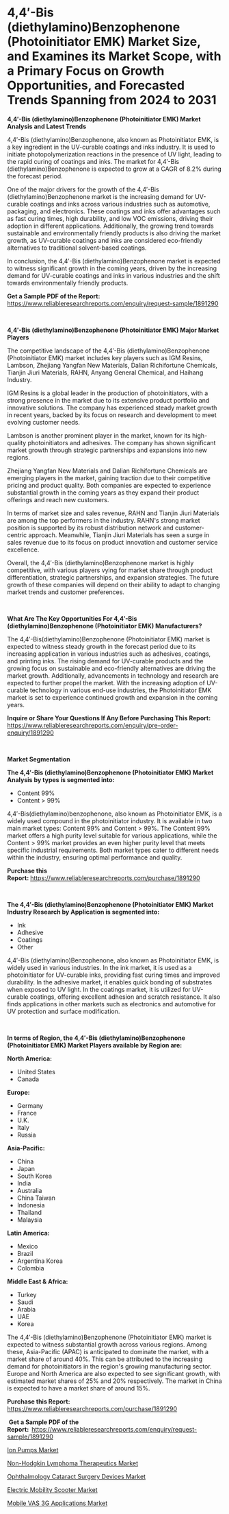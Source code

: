 <p><h1>4,4′-Bis (diethylamino)Benzophenone (Photoinitiator EMK) Market Size, and Examines its Market Scope, with a Primary Focus on Growth Opportunities, and Forecasted Trends Spanning from 2024 to 2031</h1></p><p><strong>4,4′-Bis (diethylamino)Benzophenone (Photoinitiator EMK) Market Analysis and Latest Trends</strong></p>
<p><p>4,4′-Bis (diethylamino)Benzophenone, also known as Photoinitiator EMK, is a key ingredient in the UV-curable coatings and inks industry. It is used to initiate photopolymerization reactions in the presence of UV light, leading to the rapid curing of coatings and inks. The market for 4,4′-Bis (diethylamino)Benzophenone is expected to grow at a CAGR of 8.2% during the forecast period.</p><p>One of the major drivers for the growth of the 4,4′-Bis (diethylamino)Benzophenone market is the increasing demand for UV-curable coatings and inks across various industries such as automotive, packaging, and electronics. These coatings and inks offer advantages such as fast curing times, high durability, and low VOC emissions, driving their adoption in different applications. Additionally, the growing trend towards sustainable and environmentally friendly products is also driving the market growth, as UV-curable coatings and inks are considered eco-friendly alternatives to traditional solvent-based coatings.</p><p>In conclusion, the 4,4′-Bis (diethylamino)Benzophenone market is expected to witness significant growth in the coming years, driven by the increasing demand for UV-curable coatings and inks in various industries and the shift towards environmentally friendly products.</p></p>
<p><strong>Get a Sample PDF of the Report:&nbsp;</strong> <a href="https://www.reliableresearchreports.com/enquiry/request-sample/1891290">https://www.reliableresearchreports.com/enquiry/request-sample/1891290</a></p>
<p>&nbsp;</p>
<p><strong>4,4′-Bis (diethylamino)Benzophenone (Photoinitiator EMK) Major Market Players</strong></p>
<p><p>The competitive landscape of the 4,4′-Bis (diethylamino)Benzophenone (Photoinitiator EMK) market includes key players such as IGM Resins, Lambson, Zhejiang Yangfan New Materials, Dalian Richifortune Chemicals, Tianjin Jiuri Materials, RAHN, Anyang General Chemical, and Haihang Industry. </p><p>IGM Resins is a global leader in the production of photoinitiators, with a strong presence in the market due to its extensive product portfolio and innovative solutions. The company has experienced steady market growth in recent years, backed by its focus on research and development to meet evolving customer needs.</p><p>Lambson is another prominent player in the market, known for its high-quality photoinitiators and adhesives. The company has shown significant market growth through strategic partnerships and expansions into new regions.</p><p>Zhejiang Yangfan New Materials and Dalian Richifortune Chemicals are emerging players in the market, gaining traction due to their competitive pricing and product quality. Both companies are expected to experience substantial growth in the coming years as they expand their product offerings and reach new customers.</p><p>In terms of market size and sales revenue, RAHN and Tianjin Jiuri Materials are among the top performers in the industry. RAHN's strong market position is supported by its robust distribution network and customer-centric approach. Meanwhile, Tianjin Jiuri Materials has seen a surge in sales revenue due to its focus on product innovation and customer service excellence.</p><p>Overall, the 4,4′-Bis (diethylamino)Benzophenone market is highly competitive, with various players vying for market share through product differentiation, strategic partnerships, and expansion strategies. The future growth of these companies will depend on their ability to adapt to changing market trends and customer preferences.</p></p>
<p>&nbsp;</p>
<p><strong>What Are The Key Opportunities For 4,4′-Bis (diethylamino)Benzophenone (Photoinitiator EMK) Manufacturers?</strong></p>
<p><p>The 4,4′-Bis(diethylamino)Benzophenone (Photoinitiator EMK) market is expected to witness steady growth in the forecast period due to its increasing application in various industries such as adhesives, coatings, and printing inks. The rising demand for UV-curable products and the growing focus on sustainable and eco-friendly alternatives are driving the market growth. Additionally, advancements in technology and research are expected to further propel the market. With the increasing adoption of UV-curable technology in various end-use industries, the Photoinitiator EMK market is set to experience continued growth and expansion in the coming years.</p></p>
<p><strong>Inquire or Share Your Questions If Any Before Purchasing This Report:</strong> <a href="https://www.reliableresearchreports.com/enquiry/pre-order-enquiry/1891290">https://www.reliableresearchreports.com/enquiry/pre-order-enquiry/1891290</a></p>
<p>&nbsp;</p>
<p><strong>Market Segmentation</strong></p>
<p><strong>The 4,4′-Bis (diethylamino)Benzophenone (Photoinitiator EMK) Market Analysis by types is segmented into:</strong></p>
<p><ul><li>Content 99%</li><li>Content > 99%</li></ul></p>
<p><p>4,4′-Bis(diethylamino)benzophenone, also known as Photoinitiator EMK, is a widely used compound in the photoinitiator industry. It is available in two main market types: Content 99% and Content > 99%. The Content 99% market offers a high purity level suitable for various applications, while the Content > 99% market provides an even higher purity level that meets specific industrial requirements. Both market types cater to different needs within the industry, ensuring optimal performance and quality.</p></p>
<p><strong>Purchase this Report:&nbsp;</strong><a href="https://www.reliableresearchreports.com/purchase/1891290">https://www.reliableresearchreports.com/purchase/1891290</a></p>
<p>&nbsp;</p>
<p><strong>The 4,4′-Bis (diethylamino)Benzophenone (Photoinitiator EMK) Market Industry Research by Application is segmented into:</strong></p>
<p><ul><li>Ink</li><li>Adhesive</li><li>Coatings</li><li>Other</li></ul></p>
<p><p>4,4′-Bis (diethylamino)Benzophenone, also known as Photoinitiator EMK, is widely used in various industries. In the ink market, it is used as a photoinitiator for UV-curable inks, providing fast curing times and improved durability. In the adhesive market, it enables quick bonding of substrates when exposed to UV light. In the coatings market, it is utilized for UV-curable coatings, offering excellent adhesion and scratch resistance. It also finds applications in other markets such as electronics and automotive for UV protection and surface modification.</p></p>
<p>&nbsp;</p>
<p><strong>In terms of Region, the 4,4′-Bis (diethylamino)Benzophenone (Photoinitiator EMK) Market Players available by Region are:</strong></p>
<p>
    <p> <strong> North America: </strong>
        <ul>
            <li>United States</li>
            <li>Canada</li>
        </ul>
        </p> 
    <p> <strong> Europe: </strong>
        <ul>
            <li>Germany</li>
            <li>France</li>
            <li>U.K.</li>
            <li>Italy</li>
            <li>Russia</li>
        </ul>
        </p> 
    <p> <strong> Asia-Pacific: </strong>
        <ul>
            <li>China</li>
            <li>Japan</li>
            <li>South Korea</li>
            <li>India</li>
            <li>Australia</li>
            <li>China Taiwan</li>
            <li>Indonesia</li>
            <li>Thailand</li>
            <li>Malaysia</li>
        </ul>
        </p> 
    <p> <strong> Latin America: </strong>
        <ul>
            <li>Mexico</li>
            <li>Brazil</li>
            <li>Argentina Korea</li>
            <li>Colombia</li>
        </ul>
        </p> 
    <p> <strong> Middle East & Africa: </strong>
        <ul>
            <li>Turkey</li>
            <li>Saudi</li>
            <li>Arabia</li>
            <li>UAE</li>
            <li>Korea</li>
        </ul>
    </p>
    </p>
<p><p>The 4,4′-Bis (diethylamino)Benzophenone (Photoinitiator EMK) market is expected to witness substantial growth across various regions. Among these, Asia-Pacific (APAC) is anticipated to dominate the market, with a market share of around 40%. This can be attributed to the increasing demand for photoinitiators in the region's growing manufacturing sector. Europe and North America are also expected to see significant growth, with estimated market shares of 25% and 20% respectively. The market in China is expected to have a market share of around 15%.</p></p>
<p><strong>Purchase this Report: </strong><a href="https://www.reliableresearchreports.com/purchase/1891290">https://www.reliableresearchreports.com/purchase/1891290</a></p>
<p>&nbsp;<strong>Get a Sample PDF of the Report:&nbsp;&nbsp;</strong><a href="https://www.reliableresearchreports.com/enquiry/request-sample/1891290">https://www.reliableresearchreports.com/enquiry/request-sample/1891290</a></p>
<p><strong></strong></p>
<p><p><a href="https://view.publitas.com/reportprime-1/ion-pumps-market-analysis-and-market-size-global-industry-overview-market-segmentation-and-forecast-2024-to-2031/">Ion Pumps Market</a></p><p><a href="https://silk-columnist-571.notion.site/Non-Hodgkin-Lymphoma-Therapeutics-Market-Size-and-Examines-its-Market-Scope-with-a-Primary-Focus-o-512c304fc0fc4f6aa66194aca1180af4">Non-Hodgkin Lymphoma Therapeutics Market</a></p><p><a href="https://cute-banjo-8ca.notion.site/Global-Ophthalmology-Cataract-Surgery-Devices-Market-by-Types-Applications-and-Major-Players-with-b621d3077ea449f3b4b6ad206bafa651">Ophthalmology Cataract Surgery Devices Market</a></p><p><a href="https://view.publitas.com/reportprime-1/electric-mobility-scooter-market-research-report-reveals-the-latest-trends-and-opportunities-of-this-market-for-period-from-2024-2031/">Electric Mobility Scooter Market</a></p><p><a href="https://glittery-fuchsia-86a.notion.site/Mobile-VAS-3G-Applications-Market-Size-Global-Industry-Overview-Market-Segmentation-and-Forecast--5d2031881648415da45eda64a8cb1529">Mobile VAS 3G Applications Market</a></p></p>